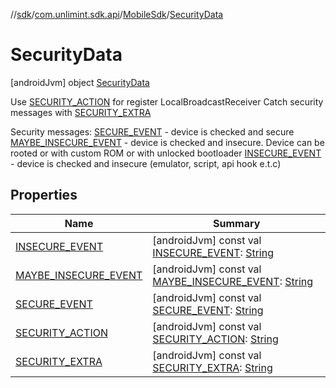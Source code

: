 //[sdk](../../../../index.md)/[com.unlimint.sdk.api](../../index.md)/[MobileSdk](../index.md)/[SecurityData](index.md)



# SecurityData  
 [androidJvm] object [SecurityData](index.md)

Use [SECURITY_ACTION](-s-e-c-u-r-i-t-y_-a-c-t-i-o-n.md) for register LocalBroadcastReceiver Catch security messages with [SECURITY_EXTRA](-s-e-c-u-r-i-t-y_-e-x-t-r-a.md)



Security messages: [SECURE_EVENT](-s-e-c-u-r-e_-e-v-e-n-t.md) - device is checked and secure [MAYBE_INSECURE_EVENT](-m-a-y-b-e_-i-n-s-e-c-u-r-e_-e-v-e-n-t.md) - device is checked and insecure. Device can be rooted or with custom ROM or with unlocked bootloader [INSECURE_EVENT](-i-n-s-e-c-u-r-e_-e-v-e-n-t.md) - device is checked and insecure (emulator, script, api hook e.t.c)

   


## Properties  
  
|  Name |  Summary | 
|---|---|
| <a name="com.unlimint.sdk.api/MobileSdk.SecurityData/INSECURE_EVENT/#/PointingToDeclaration/"></a>[INSECURE_EVENT](-i-n-s-e-c-u-r-e_-e-v-e-n-t.md)| <a name="com.unlimint.sdk.api/MobileSdk.SecurityData/INSECURE_EVENT/#/PointingToDeclaration/"></a> [androidJvm] const val [INSECURE_EVENT](-i-n-s-e-c-u-r-e_-e-v-e-n-t.md): [String](https://kotlinlang.org/api/latest/jvm/stdlib/kotlin/-string/index.html)   <br>|
| <a name="com.unlimint.sdk.api/MobileSdk.SecurityData/MAYBE_INSECURE_EVENT/#/PointingToDeclaration/"></a>[MAYBE_INSECURE_EVENT](-m-a-y-b-e_-i-n-s-e-c-u-r-e_-e-v-e-n-t.md)| <a name="com.unlimint.sdk.api/MobileSdk.SecurityData/MAYBE_INSECURE_EVENT/#/PointingToDeclaration/"></a> [androidJvm] const val [MAYBE_INSECURE_EVENT](-m-a-y-b-e_-i-n-s-e-c-u-r-e_-e-v-e-n-t.md): [String](https://kotlinlang.org/api/latest/jvm/stdlib/kotlin/-string/index.html)   <br>|
| <a name="com.unlimint.sdk.api/MobileSdk.SecurityData/SECURE_EVENT/#/PointingToDeclaration/"></a>[SECURE_EVENT](-s-e-c-u-r-e_-e-v-e-n-t.md)| <a name="com.unlimint.sdk.api/MobileSdk.SecurityData/SECURE_EVENT/#/PointingToDeclaration/"></a> [androidJvm] const val [SECURE_EVENT](-s-e-c-u-r-e_-e-v-e-n-t.md): [String](https://kotlinlang.org/api/latest/jvm/stdlib/kotlin/-string/index.html)   <br>|
| <a name="com.unlimint.sdk.api/MobileSdk.SecurityData/SECURITY_ACTION/#/PointingToDeclaration/"></a>[SECURITY_ACTION](-s-e-c-u-r-i-t-y_-a-c-t-i-o-n.md)| <a name="com.unlimint.sdk.api/MobileSdk.SecurityData/SECURITY_ACTION/#/PointingToDeclaration/"></a> [androidJvm] const val [SECURITY_ACTION](-s-e-c-u-r-i-t-y_-a-c-t-i-o-n.md): [String](https://kotlinlang.org/api/latest/jvm/stdlib/kotlin/-string/index.html)   <br>|
| <a name="com.unlimint.sdk.api/MobileSdk.SecurityData/SECURITY_EXTRA/#/PointingToDeclaration/"></a>[SECURITY_EXTRA](-s-e-c-u-r-i-t-y_-e-x-t-r-a.md)| <a name="com.unlimint.sdk.api/MobileSdk.SecurityData/SECURITY_EXTRA/#/PointingToDeclaration/"></a> [androidJvm] const val [SECURITY_EXTRA](-s-e-c-u-r-i-t-y_-e-x-t-r-a.md): [String](https://kotlinlang.org/api/latest/jvm/stdlib/kotlin/-string/index.html)   <br>|

